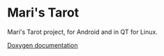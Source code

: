 Mari's Tarot
=====

Mari's Tarot project, for Android and in QT for Linux.

[Doxygen documentation](http://richoux.github.io/Tarot/)

